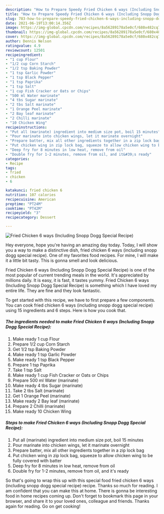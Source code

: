 ```yaml
---
description: "How to Prepare Speedy Fried Chicken 6 ways (Including Snopp Dogg Special Recipe)"
title: "How to Prepare Speedy Fried Chicken 6 ways (Including Snopp Dogg Special Recipe)"
slug: 783-how-to-prepare-speedy-fried-chicken-6-ways-including-snopp-dogg-special-recipe
date: 2021-06-19T13:00:14.356Z
image: https://img-global.cpcdn.com/recipes/8a56289178a5e0cf/680x482cq70/fried-chicken-6-ways-including-snopp-dogg-special-recipe-recipe-main-photo.jpg
thumbnail: https://img-global.cpcdn.com/recipes/8a56289178a5e0cf/680x482cq70/fried-chicken-6-ways-including-snopp-dogg-special-recipe-recipe-main-photo.jpg
cover: https://img-global.cpcdn.com/recipes/8a56289178a5e0cf/680x482cq70/fried-chicken-6-ways-including-snopp-dogg-special-recipe-recipe-main-photo.jpg
author: Dennis Nelson
ratingvalue: 4.9
reviewcount: 12501
recipeingredient:
- "1 cup Flour"
- "1/2 cup Corn Starch"
- "1/2 tsp Baking Powder"
- "1 tsp Garlic Powder"
- "1 tsp Black Pepper"
- "1 tsp Paprika"
- "1 tsp Salt"
- "1 cup Fish Cracker or Oats or Chips"
- "500 ml Water marinate"
- "4 tbs Sugar marinate"
- "2 tbs Salt marinate"
- "1 Orange Peel marinate"
- "2 Bay leaf marinate"
- "2 Chilli marinate"
- "10 Chicken Wing"
recipeinstructions:
- "Put all (marinate) ingredient into medium size pot, boil 15 minutes"
- "Pour marinate into chicken wings, let it marinate overnight"
- "Prepare batter, mix all other ingredients together in a zip lock bag"
- "Put chicken wing in zip lock bag, squeeze to allow chicken wing to be fully covered with batter"
- "Deep fry for 8 minutes in low heat, remove from oil"
- "Double fry for 1-2 minutes, remove from oil, and it&#39;s ready"
categories:
- Recipe
tags:
- fried
- chicken
- 6

katakunci: fried chicken 6 
nutrition: 107 calories
recipecuisine: American
preptime: "PT24M"
cooktime: "PT42M"
recipeyield: "3"
recipecategory: Dessert

---
```



![Fried Chicken 6 ways (Including Snopp Dogg Special Recipe)](https://img-global.cpcdn.com/recipes/8a56289178a5e0cf/680x482cq70/fried-chicken-6-ways-including-snopp-dogg-special-recipe-recipe-main-photo.jpg)

Hey everyone, hope you're having an amazing day today. Today, I will show you a way to make a distinctive dish, fried chicken 6 ways (including snopp dogg special recipe). One of my favorites food recipes. For mine, I will make it a little bit tasty. This is gonna smell and look delicious.



Fried Chicken 6 ways (Including Snopp Dogg Special Recipe) is one of the most popular of current trending meals in the world. It's appreciated by millions daily. It is easy, it is fast, it tastes yummy. Fried Chicken 6 ways (Including Snopp Dogg Special Recipe) is something which I have loved my entire life. They are fine and they look fantastic.


To get started with this recipe, we have to first prepare a few components. You can cook fried chicken 6 ways (including snopp dogg special recipe) using 15 ingredients and 6 steps. Here is how you cook that.

<!--inarticleads1-->

##### The ingredients needed to make Fried Chicken 6 ways (Including Snopp Dogg Special Recipe):

1. Make ready 1 cup Flour
1. Prepare 1/2 cup Corn Starch
1. Get 1/2 tsp Baking Powder
1. Make ready 1 tsp Garlic Powder
1. Make ready 1 tsp Black Pepper
1. Prepare 1 tsp Paprika
1. Take 1 tsp Salt
1. Make ready 1 cup Fish Cracker or Oats or Chips
1. Prepare 500 ml Water (marinate)
1. Make ready 4 tbs Sugar (marinate)
1. Take 2 tbs Salt (marinate)
1. Get 1 Orange Peel (marinate)
1. Make ready 2 Bay leaf (marinate)
1. Prepare 2 Chilli (marinate)
1. Make ready 10 Chicken Wing




<!--inarticleads2-->

##### Steps to make Fried Chicken 6 ways (Including Snopp Dogg Special Recipe):

1. Put all (marinate) ingredient into medium size pot, boil 15 minutes
1. Pour marinate into chicken wings, let it marinate overnight
1. Prepare batter, mix all other ingredients together in a zip lock bag
1. Put chicken wing in zip lock bag, squeeze to allow chicken wing to be fully covered with batter
1. Deep fry for 8 minutes in low heat, remove from oil
1. Double fry for 1-2 minutes, remove from oil, and it&#39;s ready




So that's going to wrap this up with this special food fried chicken 6 ways (including snopp dogg special recipe) recipe. Thanks so much for reading. I am confident that you can make this at home. There is gonna be interesting food in home recipes coming up. Don't forget to bookmark this page in your browser, and share it to your loved ones, colleague and friends. Thanks again for reading. Go on get cooking!
